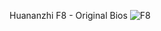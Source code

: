 
Huananzhi F8 - Original Bios
![F8](https://github.com/rescosta/Huananzhi-F8-Original-Bios/assets/40706333/c0999688-aff4-400d-baa2-c2fc22b99109)

